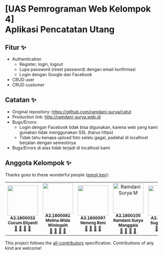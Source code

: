 # [UAS Pemrograman Web Kelompok 4]<br>Aplikasi Pencatatan Utang

## Fitur ✨
<ul>
    <li>Authentication
        <ul>
            <li>Register, login, logout</li>
            <li>Lupa password (reset password) dengan email konfirmasi</li>
            <li>Login dengan Google dan Facebook</li>
        </ul>
    </li>
    <li>CRUD user</li>
    <li>CRUD customer</li>
</ul>

## Catatan ✨
<ul>
    <li>
        Original repository: <a href="https://github.com/ramdani-surya/catut">https://github.com/ramdani-surya/catut</a>
    </li>
    <li>
        Production link: <a href="http://ramdani-surya.web.id" target="_blank">http://ramdani-surya.web.id</a>
    </li>
    <li>Bugs/Errors:
        <ul>
            <li>Login dengan Facebook tidak bisa digunakan, karena web yang kami gunakan tidak menggunakan SSL (harus https)</li>
            <li>Tidak tahu kenapa upload foto selalu gagal, padahal di localhost berjalan dengan semestinya</li>
        </ul>
    </li>
    <li>Bugs/Errors di atas tidak terjadi di localhost kami</li>
</ul>

## Anggota Kelompok ✨

Thanks goes to these wonderful people ([emoji key](https://allcontributors.org/docs/en/emoji-key)):

<!-- ALL-CONTRIBUTORS-LIST:START - Do not remove or modify this section -->
<!-- prettier-ignore-start -->
<!-- markdownlint-disable -->
<table>
    <tr>
        <!-- Baris Pertama -->
        <!-- isi profile akun github anda di bawah baris ke 2 -->
        <td align="center">
            <a href="#">
                <img src="https://avatars1.githubusercontent.com/u/61367730?s=460&v=4" width="100px;" alt=""><br>
                <sub><b>A2.1800032<br>Cucum Eliyanti</b></sub>
            </a><br>
            <a href="#" title="Link Repo">🔗</a>
            <a href="#" title="Documentation">📖</a>
            <a href="https://github.com/Cucum-Eliyanti" title="Profile">👀</a>
            <a href="#" title="Talks">📢</a>
        </td>
        <td align="center">
            <a href="#">
                <img src="https://avatars1.githubusercontent.com/u/61530718?s=460&u=d0d8f57425c47ba81fb033a793da7f56e6a4aa3e&v=4"
                width="100px;" alt=""><br>
                <sub><b>A2.1800081<br>Melina Wida Winingsih</b></sub>
            </a><br>
            <a href="#" title="Link Repo">🔗</a>
            <a href="#" title="Documentation">📖</a>
            <a href="https://github.com/Melina-WidaWiningsih" title="Profile">👀</a>
            <a href="#" title="Talks">📢</a>
        </td>
        <td align="center">
            <a href="#">
                <img src="https://c7.uihere.com/files/706/515/789/computer-icons-facepalm-clip-art-share-icon-portable-network-graphics-vector-students.jpg"
                width="100px;" alt=""><br>
                <sub><b>A2.1800097<br>Neneng Reni</b></sub>
            </a><br>
            <a href="#" title="Link Repo">🔗</a>
            <a href="#" title="Documentation">📖</a>
            <a href="https://github.com/Nenengreni2" title="Profile">👀</a>
            <a href="#" title="Talks">📢</a>
        </td>
        <td align="center">
            <a href="#">
                <img src="https://avatars3.githubusercontent.com/u/61339462?s=400u=18856dff85f11daf3acc697b82265701f82a62a4&v=4"
                width="100px;" alt="Ramdani Surya M"><br>
                <sub><b>A2.1800105<br>Ramdani Surya Manggala</b></sub>
            </a><br>
            <a href="https://github.com/ramdani-surya/catut" title="Link Repo">🔗</a>
            <a href="#" title="Documentation">📖</a>
            <a href="https://github.com/ramdani-surya" title="Profile">👀</a>
            <a href="mailto:a2.1800105@mhs.stmik-sumedang.ac.id" title="Talks">📢</a>
        </td>
        <td align="center">
            <a href="#">
                <img src="https://avatars0.githubusercontent.com/u/61584463?s=460&u=2127575d784268940028fc4c69f6fdb5a676f2aa&v=4"
                width="100px;" alt=""><br>
                <sub><b>A2.1800129<br>Sugih Sopian</b></sub>
            </a><br>
            <a href="#" title="Link Repo">🔗</a>
            <a href="#" title="Documentation">📖</a>
            <a href="https://github.com/sugihsopian" title="Profile">👀</a>
            <a href="#" title="Talks">📢</a>
        </td>
    </tr>
</table>

<!-- markdownlint-enable -->
<!-- prettier-ignore-end -->
<!-- ALL-CONTRIBUTORS-LIST:END -->

This project follows the [all-contributors](https://allcontributors.org) specification.
Contributions of any kind are welcome!
